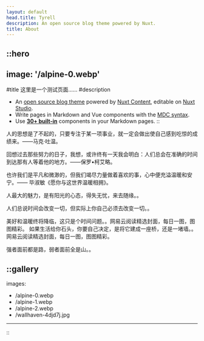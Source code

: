 ```yaml
---
layout: default
head.title: Tyrell
description: An open source blog theme powered by Nuxt.
title: About
---
```


::hero
---
image: '/alpine-0.webp'
---
#title
这里是一个测试页面......
#description
- An [open source blog theme](https://github.com/nuxt-themes/alpine) powered by [Nuxt Content](https://content.nuxtjs.org), editable on [Nuxt Studio](https://nuxt.studio).
- Write pages in Markdown and Vue components with the [MDC syntax](https://content.nuxtjs.org/guide/writing/mdc).
- Use [**30+ built-in**](https://elements.nuxt.space) components in your Markdown pages.
::

人的思想是了不起的，只要专注于某一项事业，就一定会做出使自己感到吃惊的成绩来。——马克·吐温。

回想过去那些努力的日子，我想，或许终有一天我会明白：人们总会在准确的时间到达那有人等着他的地方。——保罗•柯艾略。

也许我们是平凡和微渺的，但我们竭尽力量做着喜欢的事，心中便充溢温暖和安宁。—— 毕淑敏《愿你与这世界温暖相拥》。

人最大的魅力，是有阳光的心态，得失无忧，来去随缘。。

人们总说时间会改变一切，但实际上你自己必须去改变一切。。

美好和温暖终将降临，这只是个时间问题。。网易云阅读精选封面，每日一图，图图精彩。 如果生活给你石头，你要自己决定，是将它建成一座桥，还是一堵墙。。网易云阅读精选封面，每日一图，图图精彩。

强者面前都是路，弱者面前全是山。。

::gallery
---
images:
  - /alpine-0.webp
  - /alpine-1.webp
  - /alpine-2.webp
  - /wallhaven-4djd7j.jpg
---
::
